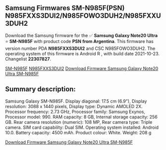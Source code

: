 <h2>Samsung Firmwares SM-N985F(PSN) N985FXXS3DUI2/N985FOWO3DUH2/N985FXXU3DUH2</h2>
Download the Samsung firmware for the ✅ <strong>Samsung Galaxy Note20 Ultra </strong> ⭐ <strong>SM-N985F</strong> with product code <strong>PSN</strong> <strong> from Argentina</strong>. This firmware has version number PDA <strong>N985FXXS3DUI2</strong> and CSC N985FOWO3DUH2. The operating system of this firmware is Android R , with build date 2021-10-23. Changelist <strong>22307827</strong>.


[SM-N985F](https://samfirm.shop/samsung/model/SM-N985F)
[N985FXXS3DUI2](https://samfirm.shop/samsung/pda/N985FXXS3DUI2)
[Download Firmware Samsung Galaxy Note20 Ultra SM-N985F](https://samfirm.shop/samsung/firmware/467847)
<h2>Summary description:</h2>
<p>Samsung Galaxy SM-N985F. Display diagonal: 17.5 cm (6.9"), Display resolution: 3088 x 1440 pixels, Display type: Dynamic AMOLED 2X. Processor frequency: 2.73 GHz, Processor family: Samsung Exynos, Processor model: 990. RAM capacity: 8 GB, Internal storage capacity: 256 GB. Rear camera resolution (numeric): 108 MP, Rear camera type: Triple camera. SIM card capability: Dual SIM. Operating system installed: Android 10.0. Battery capacity: 4500 mAh. Product colour: White. Weight: 208 g</p>


[Download Firmware Samsung Galaxy Note20 Ultra SM-N985F](https://samfirm.shop/samsung/firmware/467847)
